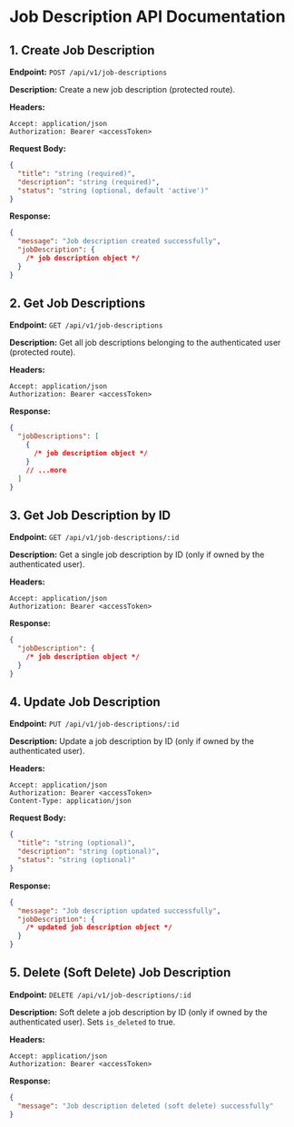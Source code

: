# Job Description API Documentation

## 1. Create Job Description

**Endpoint:** `POST /api/v1/job-descriptions`

**Description:** Create a new job description (protected route).

**Headers:**

```
Accept: application/json
Authorization: Bearer <accessToken>
```

**Request Body:**

```json
{
  "title": "string (required)",
  "description": "string (required)",
  "status": "string (optional, default 'active')"
}
```

**Response:**

```json
{
  "message": "Job description created successfully",
  "jobDescription": {
    /* job description object */
  }
}
```

## 2. Get Job Descriptions

**Endpoint:** `GET /api/v1/job-descriptions`

**Description:** Get all job descriptions belonging to the authenticated user (protected route).

**Headers:**

```
Accept: application/json
Authorization: Bearer <accessToken>
```

**Response:**

```json
{
  "jobDescriptions": [
    {
      /* job description object */
    }
    // ...more
  ]
}
```

## 3. Get Job Description by ID

**Endpoint:** `GET /api/v1/job-descriptions/:id`

**Description:** Get a single job description by ID (only if owned by the authenticated user).

**Headers:**

```
Accept: application/json
Authorization: Bearer <accessToken>
```

**Response:**

```json
{
  "jobDescription": {
    /* job description object */
  }
}
```

## 4. Update Job Description

**Endpoint:** `PUT /api/v1/job-descriptions/:id`

**Description:** Update a job description by ID (only if owned by the authenticated user).

**Headers:**

```
Accept: application/json
Authorization: Bearer <accessToken>
Content-Type: application/json
```

**Request Body:**

```json
{
  "title": "string (optional)",
  "description": "string (optional)",
  "status": "string (optional)"
}
```

**Response:**

```json
{
  "message": "Job description updated successfully",
  "jobDescription": {
    /* updated job description object */
  }
}
```

## 5. Delete (Soft Delete) Job Description

**Endpoint:** `DELETE /api/v1/job-descriptions/:id`

**Description:** Soft delete a job description by ID (only if owned by the authenticated user). Sets `is_deleted` to true.

**Headers:**

```
Accept: application/json
Authorization: Bearer <accessToken>
```

**Response:**

```json
{
  "message": "Job description deleted (soft delete) successfully"
}
```
